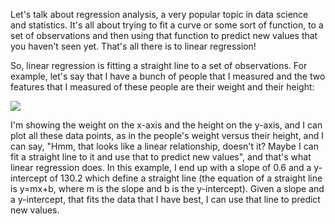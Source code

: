 Let's talk about regression analysis, a very popular topic in data science and statistics. It's all about trying to fit a curve or some sort of function, to a set of observations and then using that function to predict new values that you haven't seen yet. That's all there is to linear regression!

So, linear regression is fitting a straight line to a set of observations. For example, let's say that I have a bunch of people that I measured and the two features that I measured of these people are their weight and their height:

![](https://github.com/fenago/katacoda-scenarios/raw/master/datascience-machine-learning/datascience-machine-learning-chapter-04/1.png)

I'm showing the weight on the x-axis and the height on the y-axis, and I can plot all these data points, as in the people's weight versus their height, and I can say, "Hmm, that looks like a linear relationship, doesn't it? Maybe I can fit a straight line to it and use that to predict new values", and that's what linear regression does. In this example, I end up with a slope of 0.6 and a y-intercept of 130.2 which define a straight line (the equation of a straight line is y=mx+b, where m is the slope and b is the y-intercept). Given a slope and a y-intercept, that fits the data that I have best, I can use that line to predict new values.

